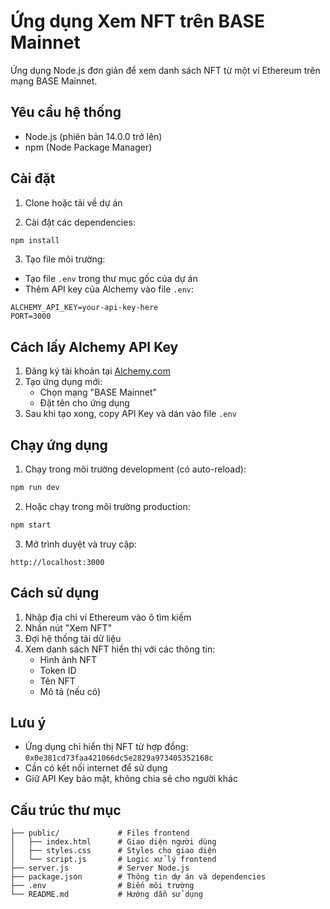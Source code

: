 # Ứng dụng Xem NFT trên BASE Mainnet

Ứng dụng Node.js đơn giản để xem danh sách NFT từ một ví Ethereum trên mạng BASE Mainnet.

## Yêu cầu hệ thống

- Node.js (phiên bản 14.0.0 trở lên)
- npm (Node Package Manager)

## Cài đặt

1. Clone hoặc tải về dự án

2. Cài đặt các dependencies:
```bash
npm install
```

3. Tạo file môi trường:
- Tạo file `.env` trong thư mục gốc của dự án
- Thêm API key của Alchemy vào file `.env`:
```env
ALCHEMY_API_KEY=your-api-key-here
PORT=3000
```

## Cách lấy Alchemy API Key

1. Đăng ký tài khoản tại [Alchemy.com](https://www.alchemy.com/)
2. Tạo ứng dụng mới:
   - Chọn mạng "BASE Mainnet"
   - Đặt tên cho ứng dụng
3. Sau khi tạo xong, copy API Key và dán vào file `.env`

## Chạy ứng dụng

1. Chạy trong môi trường development (có auto-reload):
```bash
npm run dev
```

2. Hoặc chạy trong môi trường production:
```bash
npm start
```

3. Mở trình duyệt và truy cập:
```
http://localhost:3000
```

## Cách sử dụng

1. Nhập địa chỉ ví Ethereum vào ô tìm kiếm
2. Nhấn nút "Xem NFT"
3. Đợi hệ thống tải dữ liệu
4. Xem danh sách NFT hiển thị với các thông tin:
   - Hình ảnh NFT
   - Token ID
   - Tên NFT
   - Mô tả (nếu có)

## Lưu ý

- Ứng dụng chỉ hiển thị NFT từ hợp đồng: `0x0e381cd73faa421066dc5e2829a973405352168c`
- Cần có kết nối internet để sử dụng
- Giữ API Key bảo mật, không chia sẻ cho người khác

## Cấu trúc thư mục

```
├── public/             # Files frontend
│   ├── index.html      # Giao diện người dùng
│   ├── styles.css      # Styles cho giao diện
│   └── script.js       # Logic xử lý frontend
├── server.js           # Server Node.js
├── package.json        # Thông tin dự án và dependencies
├── .env                # Biến môi trường
└── README.md           # Hướng dẫn sử dụng
```